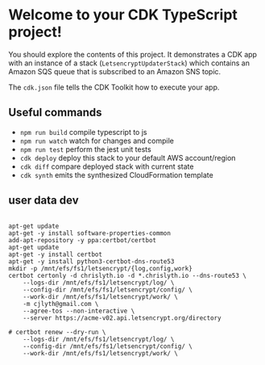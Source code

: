 # Welcome to your CDK TypeScript project!

You should explore the contents of this project. It demonstrates a CDK app with an instance of a stack (`LetsencryptUpdaterStack`)
which contains an Amazon SQS queue that is subscribed to an Amazon SNS topic.

The `cdk.json` file tells the CDK Toolkit how to execute your app.

## Useful commands

 * `npm run build`   compile typescript to js
 * `npm run watch`   watch for changes and compile
 * `npm run test`    perform the jest unit tests
 * `cdk deploy`      deploy this stack to your default AWS account/region
 * `cdk diff`        compare deployed stack with current state
 * `cdk synth`       emits the synthesized CloudFormation template


## user data dev

```

apt-get update
apt-get -y install software-properties-common
add-apt-repository -y ppa:certbot/certbot
apt-get update
apt-get -y install certbot
apt-get -y install python3-certbot-dns-route53
mkdir -p /mnt/efs/fs1/letsencrypt/{log,config,work}
certbot certonly -d chrislyth.io -d *.chrislyth.io --dns-route53 \
    --logs-dir /mnt/efs/fs1/letsencrypt/log/ \
    --config-dir /mnt/efs/fs1/letsencrypt/config/ \
    --work-dir /mnt/efs/fs1/letsencrypt/work/ \
    -m cjlyth@gmail.com \
    --agree-tos --non-interactive \
    --server https://acme-v02.api.letsencrypt.org/directory

# certbot renew --dry-run \
    --logs-dir /mnt/efs/fs1/letsencrypt/log/ \
    --config-dir /mnt/efs/fs1/letsencrypt/config/ \
    --work-dir /mnt/efs/fs1/letsencrypt/work/ \


```